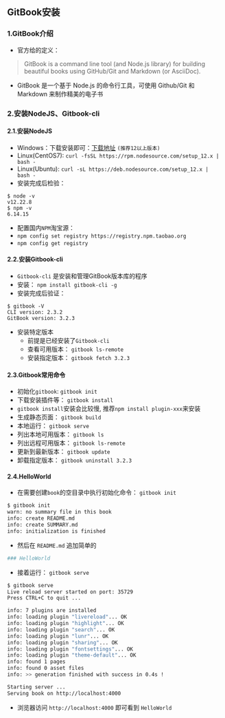 ## GitBook安装

### 1.GitBook介绍
- 官方给的定义：
> GitBook is a command line tool (and Node.js library) for building beautiful books using GitHub/Git and Markdown (or AsciiDoc).
- GitBook 是一个基于 Node.js 的命令行工具，可使用 Github/Git 和 Markdown 来制作精美的电子书

### 2.安装NodeJS、Gitbook-cli

#### 2.1.安装NodeJS
- Windows：下载安装即可：[下载地址](https://nodejs.org/en/download/releases/) `(推荐12以上版本)`
- Linux(CentOS7):  `curl -fsSL https://rpm.nodesource.com/setup_12.x | bash -` 
- Linux(Ubuntu):  `curl -sL https://deb.nodesource.com/setup_12.x | bash -`
- 安装完成后检验：

```
$ node -v
v12.22.8
$ npm -v
6.14.15

```  

- 配置国内`NPM`淘宝源：
- `npm config set registry https://registry.npm.taobao.org`
- `npm config get registry`


#### 2.2.安装Gitbook-cli
- `Gitbook-cli` 是安装和管理GitBook版本库的程序
- 安装： `npm install gitbook-cli -g`
- 安装完成后验证：

```
$ gitbook -V
CLI version: 2.3.2
GitBook version: 3.2.3
```
- 安装特定版本
    + 前提是已经安装了`Gitbook-cli`
    + 查看可用版本： `gitbook ls-remote`
    + 安装指定版本： `gitbook fetch 3.2.3`

#### 2.3.Gitbook常用命令
- 初始化`gitbook`: `gitbook init`
- 下载安装插件等： `gitbook install`
- `gitbook install`安装会比较慢, 推荐`npm install plugin-xxx`来安装
- 生成静态页面： `gitbook build`
- 本地运行： `gitbook serve`
- 列出本地可用版本： `gitbook ls`
- 列出远程可用版本： `gitbook ls-remote`
- 更新到最新版本： `gitbook update`
- 卸载指定版本： `gitbook uninstall 3.2.3`

#### 2.4.HelloWorld
- 在需要创建`book`的空目录中执行初始化命令： `gitbook init`

```bash
$ gitbook init
warn: no summary file in this book
info: create README.md
info: create SUMMARY.md
info: initialization is finished
```

- 然后在 `README.md` 追加简单的

```bash
### HelloWorld
```

- 接着运行： `gitbook serve`

```bash
$ gitbook serve
Live reload server started on port: 35729
Press CTRL+C to quit ...

info: 7 plugins are installed
info: loading plugin "livereload"... OK
info: loading plugin "highlight"... OK
info: loading plugin "search"... OK
info: loading plugin "lunr"... OK
info: loading plugin "sharing"... OK
info: loading plugin "fontsettings"... OK
info: loading plugin "theme-default"... OK
info: found 1 pages
info: found 0 asset files
info: >> generation finished with success in 0.4s !

Starting server ...
Serving book on http://localhost:4000
```

- 浏览器访问 `http://localhost:4000` 即可看到 `HelloWorld`